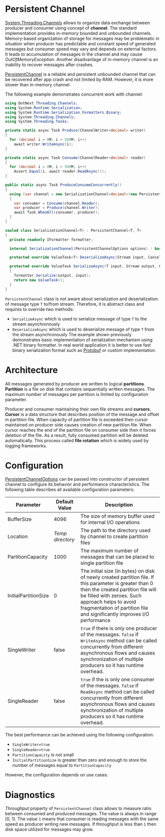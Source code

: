 Persistent Channel
====
[System.Threading.Channels](https://docs.microsoft.com/en-us/dotnet/api/system.threading.channels) allows to organize data exchange between producer and consumer using concept of **channel**. The standard implementation provides in-memory bounded and unbounded channels. Memory-based organization of storage for messages may be problematic in situation when producer has predictable and constant speed of generated messages but consumer speed may vary and depends on external factors. It leads to accumulation of messages in the channel and may cause _OutOfMemoryException_. Another disadvantage of in-memory channel is an inability to recover messages after crashes.

[PersistentChannel](https://sakno.github.io/dotNext/api/DotNext.Threading.Channels.PersistentChannel-2.html) is a reliable and persistent unbounded channel that can be recovered after app crash and not limited by RAM. However, it is more slower than in-memory channel. 

The following example demonstrates concurrent work with channel:
```csharp
using DotNext.Threading.Channels;
using System.Runtime.Serialization;
using System.Runtime.Serialization.Formatters.Binary;
using System.Threading.Channels;
using System.Threading.Tasks;

private static async Task Produce(ChannelWriter<decimal> writer)
{
  for (decimal i = 0M; i < 500M; i++)
    await writer.WriteAsync(i);
}

private static async Task Consume(ChannelReader<decimal> reader)
{
  for (decimal i = 0M; i < 500M; i++)
    Assert.Equal(i, await reader.ReadAsync());
}

public static async Task ProduceConsumeConcurrently()
{
  using (var channel = new SerializationChannel<decimal>(new PersistentChannelOptions { SingleReader = true, SingleWriter = true }))
  {
    var consumer = Consume(channel.Reader);
    var producer = Produce(channel.Writer);
    await Task.WhenAll(consumer, producer);
  }
}

sealed class SerializationChannel<T> : PersistentChannel<T, T>
{
  private readonly IFormatter formatter;

  internal SerializationChannel(PersistentChannelOptions options) : base(options) => formatter = new BinaryFormatter();

  protected override ValueTask<T> DeserializeAsync(Stream input, CancellationToken token) => new ValueTask<T>((T)formatter.Deserialize(input));

  protected override ValueTask SerializeAsync(T input, Stream output, CancellationToken token)
  {
    formatter.Serialize(output, input);
    return new ValueTask();
  }
}
```

`PersistentChannel` class is not aware about serialization and deserialization of message type `T` to/from stream. Therefore, it is abstract class and requires to override two methods:
* `SerializeAsync` which is used to serialize message of type `T` to the stream asynchronously
* `DeserializeAsync` which is used to deserialize message of type `T` from the stream asynchronously
The example shown previously demonstrates basic implementation of serialization mechanism using .NET binary formatter. In real world application it is better to use fast binary serialization format such as [Protobuf](https://developers.google.com/protocol-buffers) or custom implementation.

# Architecture
All messages generated by producer are written to logical **partitions**. **Partition** is a file on disk that contains sequentially written messages. The maximum number of messages per partition is limited by configuration parameter. 

Producer and consumer maintaining their own file streams and **cursors**. **Cursor** is a data structure that describes position of the message and offset in partition file. When capacity of partition file is exceeded then cursor maintained on producer side causes creation of new partition file. When cursor reaches the end of the partition file on consumer side then it forces deletion of the file. As a result, fully consumed partition will be deleted automatically. This process called **file rotation** which is widely used by logging frameworks.  

# Configuration
[PersistentChannelOptions](https://sakno.github.io/dotNext/api/DotNext.Threading.Channels.PersistentChannelOptions.html) can be passed into constructor of persistent channel to configure its behavior and performance characteristics. The following table describes all available configuration parameters:

| Parameter | Default Value | Description |
| ---- | ---- | ---- |
| BufferSize | 4096 | The size of memory buffer used for internal I/O operations |
| Location | _Temp directory_ | The path to the directory used by channel to create partition files
| PartitionCapacity | 1000 | The maximum number of messages that can be placed to single partition file |
| InitialPartitionSize | 0 | The initial size (in bytes) on disk of newly created partition file. If this parameter is greater than 0 then the created partition file will be filled with zeroes. Such approach helps to avoid fragmentation of partition file and significantly improves I/O performance |
| SingleWriter | false | `true` if there is only one producer of the messages. `false` if `WriteAsync` method can be called concurrently from different asynchronous flows and causes synchronization of multiple producers so it has runtime overhead. |
| SingleReader | false | `true` if the is only one consumer of the messages. `false` if `ReadAsync` method can be called concurrently from different asynchronous flows and causes synchronization of multiple producers so it has runtime overhead. |

The best performance can be achieved using the following configuration:
* `SingleWriter=true`
* `SingleReader=true`
* `PartitionCapacity` is not small
* `InitialPartitionSize` is greater than zero and enough to store the number of messages equal to `PartitionCapacity`

However, the configuration depends on use cases.

# Diagnostics
_Throughput_ property of `PersistentChannel` class allows to measure ratio between consumed and produced messages. The value is always in range [0, 1). The value `1` means that consumer is reading messages with the same speed as producer writing new messages. If throughput is less than `1` then disk space utilized for messages may grow.
